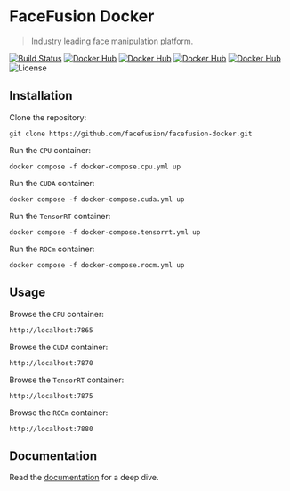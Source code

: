 FaceFusion Docker
=================

> Industry leading face manipulation platform.

[![Build Status](https://img.shields.io/github/actions/workflow/status/facefusion/facefusion-docker/ci.yml.svg?branch=master)](https://github.com/facefusion/facefusion-docker/actions?query=workflow:ci)
[![Docker Hub](https://img.shields.io/docker/v/facefusion/facefusion/master-cpu?label=docker-hub)](https://hub.docker.com/r/facefusion/facefusion/tags?name=master-cpu)
[![Docker Hub](https://img.shields.io/docker/v/facefusion/facefusion/master-cuda?label=docker-hub)](https://hub.docker.com/r/facefusion/facefusion/tags?name=master-cuda)
[![Docker Hub](https://img.shields.io/docker/v/facefusion/facefusion/master-tensorrt?label=docker-hub)](https://hub.docker.com/r/facefusion/facefusion/tags?name=master-tensorrt)
[![Docker Hub](https://img.shields.io/docker/v/facefusion/facefusion/master-rocm?label=docker-hub)](https://hub.docker.com/r/facefusion/facefusion/tags?name=master-rocm)
![License](https://img.shields.io/badge/license-OpenRAIL--S-green)


Installation
------------

Clone the repository:

```
git clone https://github.com/facefusion/facefusion-docker.git
```

Run the `CPU` container:

```
docker compose -f docker-compose.cpu.yml up
```

Run the `CUDA` container:

```
docker compose -f docker-compose.cuda.yml up
```

Run the `TensorRT` container:

```
docker compose -f docker-compose.tensorrt.yml up
```

Run the `ROCm` container:

```
docker compose -f docker-compose.rocm.yml up
```


Usage
-----

Browse the `CPU` container:

```
http://localhost:7865
```

Browse the `CUDA` container:

```
http://localhost:7870
```

Browse the `TensorRT` container:

```
http://localhost:7875
```

Browse the `ROCm` container:

```
http://localhost:7880
```


Documentation
-------------

Read the [documentation](https://docs.facefusion.io) for a deep dive.
